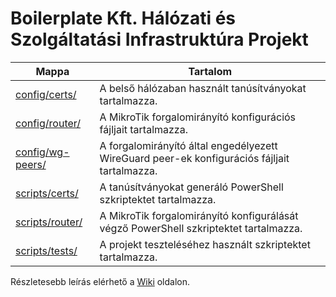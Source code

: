 # Boilerplate Kft. Hálózati és Szolgáltatási Infrastruktúra Projekt

| Mappa                                  | Tartalom                                                                                     |
| -------------------------------------- | -------------------------------------------------------------------------------------------- |
| [config/certs/](./config/certs/)       | A belső hálózaban használt tanúsítványokat tartalmazza.                                      |
| [config/router/](./config/router/)     | A MikroTik forgalomirányító konfigurációs fájljait tartalmazza.                              |
| [config/wg-peers/](./config/wg-peers/) | A forgalomirányító által engedélyezett WireGuard peer-ek konfigurációs fájljait tartalmazza. |
| [scripts/certs/](./scripts/certs/)     | A tanúsítványokat generáló PowerShell szkriptektet tartalmazza.                              |
| [scripts/router/](./scripts/router/)   | A MikroTik forgalomirányító konfigurálását végző PowerShell szkriptektet tartalmazza.        |
| [scripts/tests/](./scripts/tests/)     | A projekt teszteléséhez használt szkriptektet tartalmazza.                                   |

Részletesebb leírás elérhető a [Wiki](../../wiki) oldalon.
